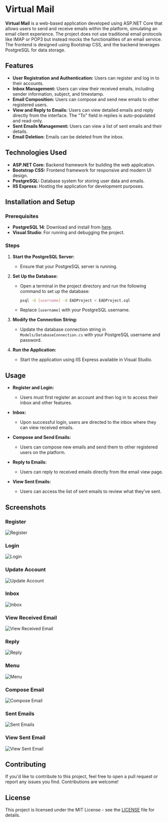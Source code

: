 # Virtual Mail

**Virtual Mail** is a web-based application developed using ASP.NET Core that allows users to send and receive emails within the platform, simulating an email client experience. The project does not use traditional email protocols like IMAP or POP3 but instead mocks the functionalities of an email service. The frontend is designed using Bootstrap CSS, and the backend leverages PostgreSQL for data storage.

## Features

- **User Registration and Authentication:** Users can register and log in to their accounts.
- **Inbox Management:** Users can view their received emails, including sender information, subject, and timestamp.
- **Email Composition:** Users can compose and send new emails to other registered users.
- **View and Reply to Emails:** Users can view detailed emails and reply directly from the interface. The "To" field in replies is auto-populated and read-only.
- **Sent Emails Management:** Users can view a list of sent emails and their details.
- **Email Deletion:** Emails can be deleted from the inbox.

## Technologies Used

- **ASP.NET Core:** Backend framework for building the web application.
- **Bootstrap CSS:** Frontend framework for responsive and modern UI design.
- **PostgreSQL:** Database system for storing user data and emails.
- **IIS Express:** Hosting the application for development purposes.

## Installation and Setup

### Prerequisites

- **PostgreSQL 14**: Download and install from [here](https://www.enterprisedb.com/downloads/postgres-postgresql-downloads).
- **Visual Studio**: For running and debugging the project.

### Steps

1. **Start the PostgreSQL Server:**
   - Ensure that your PostgreSQL server is running.

2. **Set Up the Database:**
   - Open a terminal in the project directory and run the following command to set up the database:
     ```bash
     psql -U [username] -d EADProject < EADProject.sql
     ```
   - Replace `[username]` with your PostgreSQL username.

3. **Modify the Connection String:**
   - Update the database connection string in `Models/DatabaseConnection.cs` with your PostgreSQL username and password.

4. **Run the Application:**
   - Start the application using IIS Express available in Visual Studio.

## Usage

- **Register and Login:**
  - Users must first register an account and then log in to access their inbox and other features.
  
- **Inbox:**
  - Upon successful login, users are directed to the inbox where they can view received emails.

- **Compose and Send Emails:**
  - Users can compose new emails and send them to other registered users on the platform.

- **Reply to Emails:**
  - Users can reply to received emails directly from the email view page.

- **View Sent Emails:**
  - Users can access the list of sent emails to review what they’ve sent.

## Screenshots
### Register
![Register](screenshots/register.png)

### Login
![Login](screenshots/login.png)

### Update Account
![Update Account](screenshots/update_account.png)

### Inbox
![Inbox](screenshots/inbox.png)

### View Received Email
![View Received Email](screenshots/view_received_email.png)

### Reply
![Reply](screenshots/reply.png)

### Menu
![Menu](screenshots/menu.png)

### Compose Email
![Compose Email](screenshots/compose_email.png)

### Sent Emails
![Sent Emails](screenshots/sent_emails.png)

### View Sent Email
![View Sent Email](screenshots/view_sent_email.png)

## Contributing

If you'd like to contribute to this project, feel free to open a pull request or report any issues you find. Contributions are welcome!

## License

This project is licensed under the MIT License - see the [LICENSE](LICENSE) file for details.